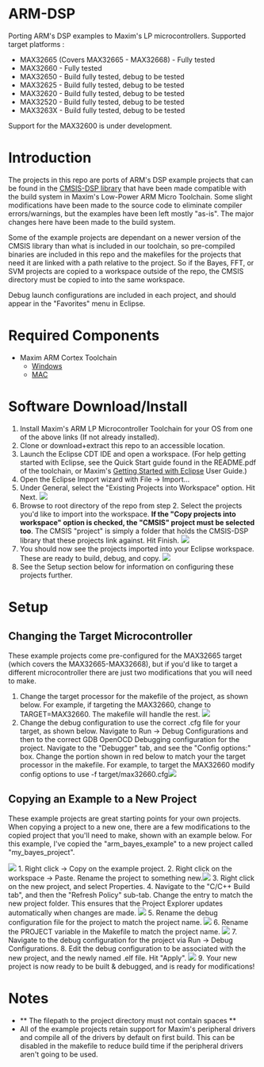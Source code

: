 # ARM-DSP
Porting ARM's DSP examples to Maxim's LP microcontrollers.
Supported target platforms :
- MAX32665 (Covers MAX32665 - MAX32668) - Fully tested
- MAX32660 - Fully tested
- MAX32650 - Build fully tested, debug to be tested
- MAX32625 - Build fully tested, debug to be tested
- MAX32620 - Build fully tested, debug to be tested
- MAX32520 - Build fully tested, debug to be tested
- MAX3263X - Build fully tested, debug to be tested

Support for the MAX32600 is under development.

# Introduction

The projects in this repo are ports of ARM's DSP example projects that can be found in the <a href="https://www.keil.com/pack/doc/CMSIS/DSP/html/index.html" >CMSIS-DSP library</a> that have been made compatible with the build system in Maxim's Low-Power ARM Micro Toolchain.  Some slight modifications have been made to the source code to eliminate compiler errors/warnings, but the examples have been left mostly "as-is".  The major changes here have been made to the build system.

Some of the example projects are dependant on a newer version of the CMSIS library than what is included in our toolchain, so pre-compiled binaries are included in this repo and the makefiles for the projects that need it are linked with a path relative to the project. So if the Bayes, FFT, or SVM projects are copied to a workspace outside of the repo, the CMSIS directory must be copied to into the same workspace.

Debug launch configurations are included in each project, and should appear in the "Favorites" menu in Eclipse.


# Required Components
- Maxim ARM Cortex Toolchain
  - <a href="https://www.maximintegrated.com/en/design/software-description.html/swpart=SFW0001500A">Windows</a>
  - <a href="https://www.maximintegrated.com/en/design/software-description.html/swpart=SFW0001660A">MAC</a>

# Software Download/Install
1. Install Maxim's ARM LP Microcontroller Toolchain for your OS from one of the above links (If not already installed).
2. Clone or download+extract this repo to an accessible location.
3. Launch the Eclipse CDT IDE and open a workspace.  (For help getting started with Eclipse, see the Quick Start guide found in the README.pdf of the toolchain, or Maxim's <a href="https://pdfserv.maximintegrated.com/en/an/TUT6245.pdf">Getting Started with Eclipse</a> User Guide.)
4. Open the Eclipse Import wizard with File -> Import...
5. Under General, select the "Existing Projects into Workspace" option.  Hit Next.  <img src="img/import_general.png">
6. Browse to root directory of the repo from step 2.  Select the projects you'd like to import into the workspace.  **If the "Copy projects into workspace" option is checked, the "CMSIS" project must be selected too**. The CMSIS "project" is simply a folder that holds the CMSIS-DSP library that these projects link against.  Hit Finish. <img src="img/import.png">
7. You should now see the projects imported into your Eclipse workspace.  These are ready to build, debug, and copy.  <img src="eclipse_projects_imported.PNG">
8. See the Setup section below for information on configuring these projects further.

# Setup
## Changing the Target Microcontroller
These example projects come pre-configured for the MAX32665 target (which covers the MAX32665-MAX32668), but if you'd like to target a different microcontroller there are just two modifications that you will need to make.

1. Change the target processor for the makefile of the project, as shown below.  For example, if targeting the MAX32660, change to TARGET=MAX32660.  The makefile will handle the rest. <img src="img/target.png">
2. Change the debug configuration to use the correct .cfg file for your target, as shown below.  Navigate to Run -> Debug Configurations and then to the correct GDB OpenOCD Debugging configuration for the project.  Navigate to the "Debugger" tab, and see the "Config options:" box.  Change the portion shown in red below to match your the target processor in the makefile.  For example, to target the MAX32660 modify config options to use -f target/max32660.cfg<img src="img/debug_config.png">

## Copying an Example to a New Project
These example projects are great starting points for your own projects.  When copying a project to a new one, there are a few modifications to the copied project that you'll need to make, shown with an example below.  For this example, I've copied the "arm_bayes_example" to a new project called "my_bayes_project".

<img src="img/copy_example_1.png">
1. Right click -> Copy on the example project.
2. Right click on the workspace -> Paste. Rename the project to something new.<img src="img/copy_example_2.png">
3. Right click on the new project, and select Properties.
4. Navigate to the "C/C++ Build tab", and then the "Refresh Policy" sub-tab.  Change the entry to match the new project folder.  This ensures that the Project Explorer updates automatically when changes are made. <img src="img/copy_example_3.png">
5. Rename the debug configuration file for the project to match the project name. <img src="img/copy_example_4.png">
6. Rename the PROJECT variable in the Makefile to match the project name. <img src="img/copy_example_5.png">
7. Navigate to the debug configuration for the project via Run -> Debug Configurations.
8. Edit the debug configuration to be associated with the new project, and the newly named .elf file.  Hit "Apply". <img src="img/copy_example_6.png">
9. Your new project is now ready to be built & debugged, and is ready for modifications!

# Notes
- ** The filepath to the project directory must not contain spaces **
- All of the example projects retain support for Maxim's peripheral drivers and compile all of the drivers by default on first build.  This can be disabled in the makefile to reduce build time if the peripheral drivers aren't going to be used.
